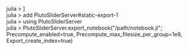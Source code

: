 julia > ]  
julia > add PlutoSliderServer#static-export-1  
julia > using PlutoSliderServer  
julia > PlutoSliderServer.export_notebook("/path/notebook.jl"; Precompute_enabled=true, Precompute_max_filesize_per_group=1e9, Export_create_index=true)  
